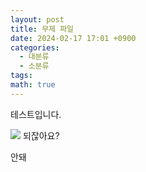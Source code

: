 ```yaml
---
layout: post
title: 무제 파일
date: 2024-02-17 17:01 +0900
categories:
  - 대분류
  - 소분류
tags: 
math: true
---
```

테스트입니다.

![](https://i.imgur.com/eIYoGbd.png)
되잖아요?

안돼